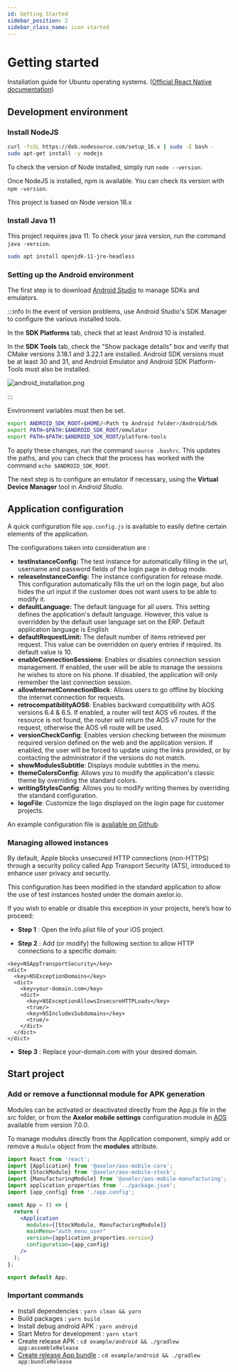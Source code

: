 ```yaml
---
id: Getting Started
sidebar_position: 2
sidebar_class_name: icon started
---
```


# Getting started

Installation guide for Ubuntu operating systems. ([Official React Native documentation](https://reactnative.dev/docs/environment-setup))

## Development environment

### Install NodeJS

```bash
curl -fsSL https://deb.nodesource.com/setup_16.x | sudo -E bash -
sudo apt-get install -y nodejs
```

To check the version of Node installed, simply run `node --version`.

Once NodeJS is installed, npm is available. You can check its version with `npm -version`.

This project is based on Node version 16.x

### Install Java 11

This project requires java 11. To check your java version, run the command `java -version`.

```bash
sudo apt install openjdk-11-jre-headless
```

### Setting up the Android environment

The first step is to download [Android Studio](https://developer.android.com/studio/index.html) to manage SDKs and emulators.

:::info
In the event of version problems, use Android Studio's SDK Manager to configure the various installed tools.

In the **SDK Platforms** tab, check that at least Android 10 is installed.

In the **SDK Tools** tab, check the "Show package details" box and verify that CMake versions 3.18.1 and 3.22.1 are installed. Android SDK versions must be at least 30 and 31, and Android Emulator and Android SDK Platform-Tools must also be installed.

![android_installation.png](/img/en/android_installation.png)

:::

Environment variables must then be set.

```bash
export ANDROID_SDK_ROOT=$HOME/<Path to Android folder>/Android/Sdk
export PATH=$PATH:$ANDROID_SDK_ROOT/emulator
export PATH=$PATH:$ANDROID_SDK_ROOT/platform-tools
```

To apply these changes, run the command `source .bashrc`. This updates the paths, and you can check that the process has worked with the command `echo $ANDROID_SDK_ROOT`.

The next step is to configure an emulator if necessary, using the **Virtual Device Manager** tool in _Android Studio_.

## Application configuration

A quick configuration file `app.config.js` is available to easily define certain elements of the application.

The configurations taken into consideration are :

- **testInstanceConfig:** The test instance for automatically filling in the url, username and password fields of the login page in debug mode.
- **releaseInstanceConfig:** The instance configuration for release mode. This configuration automatically fills the url on the login page, but also hides the url input if the customer does not want users to be able to modify it.
- **defaultLanguage:** The default language for all users. This setting defines the application's default language. However, this value is overridden by the default user language set on the ERP. Default application language is English
- **defaultRequestLimit:** The default number of items retrieved per request. This value can be overridden on query entries if required. Its default value is 10.
- **enableConnectionSessions**: Enables or disables connection session management. If enabled, the user will be able to manage the sessions he wishes to store on his phone. If disabled, the application will only remember the last connection session.
- **allowInternetConnectionBlock**: Allows users to go offline by blocking the internet connection for requests.
- **retrocompatibilityAOS6**: Enables backward compatibility with AOS versions 6.4 & 6.5. If enabled, a router will test AOS v6 routes. If the resource is not found, the router will return the AOS v7 route for the request, otherwise the AOS v6 route will be used.
- **versionCheckConfig**: Enables version checking between the minimum required version defined on the web and the application version. If enabled, the user will be forced to update using the links provided, or by contacting the administrator if the versions do not match.
- **showModulesSubtitle**: Displays module subtitles in the menu.
- **themeColorsConfig**: Allows you to modify the application's classic theme by overriding the standard colors.
- **writingStylesConfig**: Allows you to modify writing themes by overriding the standard configuration.
- **logoFile**: Customize the logo displayed on the login page for customer projects.

An example configuration file is [available on Github](https://github.com/axelor/axelor-mobile/blob/7.0/src/app.config.js).

### Managing allowed instances

By default, Apple blocks unsecured HTTP connections (non-HTTPS) through a security policy called App Transport Security (ATS), introduced to enhance user privacy and security.

This configuration has been modified in the standard application to allow the use of test instances hosted under the domain axelor.io.

If you wish to enable or disable this exception in your projects, here’s how to proceed:

- **Step 1** : Open the Info.plist file of your iOS project.

- **Step 2** : Add (or modify) the following section to allow HTTP connections to a specific domain:

```
<key>NSAppTransportSecurity</key>
<dict>
  <key>NSExceptionDomains</key>
  <dict>
    <key>your-domain.com</key>
    <dict>
      <key>NSExceptionAllowsInsecureHTTPLoads</key>
      <true/>
      <key>NSIncludesSubdomains</key>
      <true/>
    </dict>
  </dict>
</dict>
```

- **Step 3** : Replace your-domain.com with your desired domain.

## Start project

### Add or remove a functionnal module for APK generation

Modules can be activated or deactivated directly from the App.js file in the _src_ folder, or from the **Axelor mobile settings** configuration module in [AOS](https://github.com/axelor/axelor-open-suite) available from version 7.0.0.

To manage modules directly from the Application component, simply add or remove a `Module` object from the **modules** attribute.

```jsx
import React from 'react';
import {Application} from '@axelor/aos-mobile-core';
import {StockModule} from '@axelor/aos-mobile-stock';
import {ManufacturingModule} from '@axelor/aos-mobile-manufacturing';
import application_properties from '../package.json';
import {app_config} from './app.config';

const App = () => {
  return (
    <Application
      modules={[StockModule, ManufacturingModule]}
      mainMenu="auth_menu_user"
      version={application_properties.version}
      configuration={app_config}
    />
  );
};

export default App;
```

### Important commands

- Install dependencies : `yarn clean && yarn`
- Build packages : `yarn build`
- Install debug android APK : `yarn android`
- Start Metro for development : `yarn start`
- Create release APK : `cd example/android && ./gradlew app:assembleRelease`
- [Create release App bundle](https://reactnative.dev/docs/signed-apk-android#generating-the-release-aab) : `cd example/android && ./gradlew app:bundleRelease`
